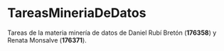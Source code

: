 # TareasMineriaDeDatos

Tareas de la materia minería de datos de Daniel Rubí Bretón (**176358**) y Renata Monsalve (**176371**).
